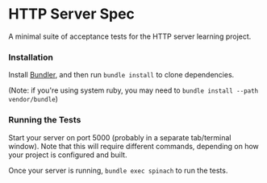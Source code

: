 # HTTP Server Spec

A minimal suite of acceptance tests for the HTTP server learning project.

### Installation

Install [Bundler](https://bundler.io/), and then run `bundle install` to clone dependencies.

(Note: if you're using system ruby, you may need to `bundle install --path vendor/bundle`)

### Running the Tests

Start your server on port 5000 (probably in a separate tab/terminal window). Note that this will require different commands, depending on how your project is configured and built.

Once your server is running, `bundle exec spinach` to run the tests.
